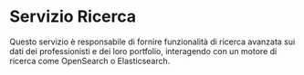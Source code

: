 # Servizio Ricerca

Questo servizio è responsabile di fornire funzionalità di ricerca avanzata sui dati dei professionisti e dei loro portfolio, interagendo con un motore di ricerca come OpenSearch o Elasticsearch.
